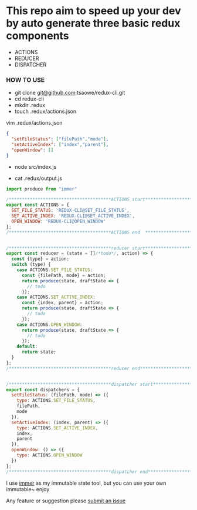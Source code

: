 # This repo aim to speed up your dev by auto generate three basic redux components 
- ACTIONS 
- REDUCER 
- DISPATCHER


### HOW TO USE
- git clone git@github.com:tsaowe/redux-cli.git
- cd redux-cli
- mkdir .redux
- touch .redux/actions.json

vim .redux/actions.json
```json
{
  "setFileStatus": ["filePath","mode"],
  "setActiveIndex": ["index","parent"],
  "openWindow": []
}

```

- node src/index.js


- cat .redux/output.js


```js
import produce from "immer"

/***************************************ACTIONS start******************************************************************/
export const ACTIONS = {
  SET_FILE_STATUS: 'REDUX-CLI@SET_FILE_STATUS',
  SET_ACTIVE_INDEX: 'REDUX-CLI@SET_ACTIVE_INDEX',
  OPEN_WINDOW: 'REDUX-CLI@OPEN_WINDOW'
};
/***************************************ACTIONS end  ******************************************************************/


/***************************************reducer start******************************************************************/
export const reducer = (state = []/*todo*/, action) => {
  const {type} = action;
  switch (type) {
    case ACTIONS.SET_FILE_STATUS:
      const {filePath, mode} = action;
      return produce(state, draftState => {
        // todo
      });
    case ACTIONS.SET_ACTIVE_INDEX:
      const {index, parent} = action;
      return produce(state, draftState => {
        // todo
      });
    case ACTIONS.OPEN_WINDOW:
      return produce(state, draftState => {
        // todo
      });
    default:
      return state;
  }
};
/***************************************reducer end********************************************************************/


/***************************************dispatcher start***************************************************************/
export const dispatchers = {
  setFileStatus: (filePath, mode) => ({
    type: ACTIONS.SET_FILE_STATUS,
    filePath,
    mode
  }),
  setActiveIndex: (index, parent) => ({
    type: ACTIONS.SET_ACTIVE_INDEX,
    index,
    parent
  }),
  openWindow: () => ({
    type: ACTIONS.OPEN_WINDOW
  })
};
/***************************************dispatcher end*****************************************************************/

```


I use [immer](https://github.com/mweststrate/immer) as my immutable state tool, but you can use your own immutable~ enjoy


Any feature or suggestion please [submit an issue](https://github.com/tsaowe/redux-cli/issues) 
